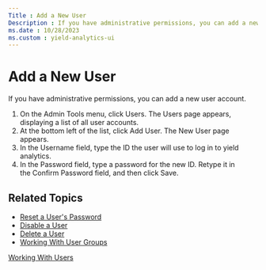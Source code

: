 ```yaml
---
Title : Add a New User
Description : If you have administrative permissions, you can add a new user account.
ms.date : 10/28/2023
ms.custom : yield-analytics-ui
---
```



# Add a New User



If you have administrative permissions, you can add a new user account.

1.  On the Admin Tools menu,
    click Users. The Users page
    appears, displaying a list of all user accounts.
2.  At the bottom left of the list, click Add
    User. The New User page appears.
3.  In the Username field, type the ID
    the user will use to log in to yield analytics.
4.  In the Password field, type a
    password for the new ID. Retype it in
    the Confirm Password field, and
    then click Save.



## Related Topics

- <a href="reset-a-user-s-password.md" class="xref">Reset a User's
  Password</a>
- <a href="disable-a-user.md" class="xref">Disable a User</a>
- <a href="delete-a-user.md" class="xref">Delete a User</a>
- <a href="working-with-user-groups.md" class="xref">Working With User
  Groups</a>






<a href="working-with-users.md" class="link">Working With
Users</a>






